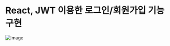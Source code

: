 # React, JWT 이용한 로그인/회원가입 기능 구현

![image](https://github.com/makepin2r/hh99-lv5-login/assets/39889583/667572cf-f699-4af1-aaf2-476ae88095a0)
